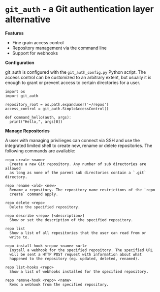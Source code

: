# `git_auth` - a Git authentication layer alternative

__Features__

- Fine grain access control
- Repository management via the command line
- Support for webhooks

__Configuration__

git_auth is configured with the `git_auth_config.py` Python script. The
access control can be customized to an arbitrary extent, but usually it
is enough to grant or prevent access to certain directories for a user.

    import os
    import git_auth

    repository_root = os.path.expanduser('~/repos')
    access_control = git_auth.SimpleAccessControl()

    def command_hello(auth, args):
      print("Hello,", args[0])

__Manage Repositories__

A user with managing privilieges can connect via SSH and use the integrated
limited shell to create new, rename or delete repositories. The following
commands are available:

    repo create <name>
      Create a new Git repository. Any number of sub directories are allowed
      as long as none of the parent sub directories contain a `.git` directory.

    repo rename <old> <new>
      Rename a repository. The repository name restrictions of the `repo
      create` command apply.

    repo delete <repo>
      Delete the specified repository.

    repo describe <repo> [<description>]
      Show or set the description of the specified repository.

    repo list
      Show a list of all repositories that the user can read from or
      write to.

    repo install-hook <repo> <name> <url>
      Install a webhook for the specified repository. The specified URL
      will be sent a HTTP POST request with information about what 
      happened to the repository (eg. updated, deleted, renamed).

    repo list-hooks <repo>
      Show a list of webhooks installed for the specified repository.

    repo remove-hook <repo> <name>
      Remo a webhook from the specified repository.
